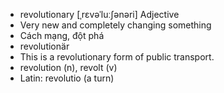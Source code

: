 - revolutionary [ˌrɛvəˈluːʃənəri] Adjective  
- Very new and completely changing something  
- Cách mạng, đột phá  
- revolutionär  
- This is a revolutionary form of public transport.  
- revolution (n), revolt (v)  
- Latin: revolutio (a turn)